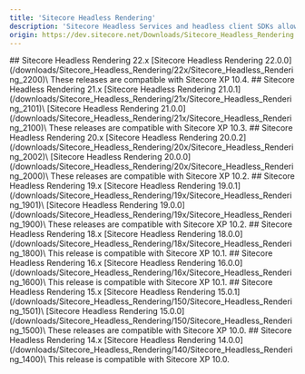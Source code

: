 ```yaml
---
title: 'Sitecore Headless Rendering'
description: 'Sitecore Headless Services and headless client SDKs allow you to develop against the Sitecore Experience Platform in decoupled JavaScript and ASP.NET Core applications. Starting with version 18.0, Sitecore Headless Rendering includes connectivity to Experience Edge, an API-based service from Sitecore that enables globally replicated, scalable access to your Sitecore Experience Platform items, layout, and media. For use of Sitecore JSS with versions of Sitecore prior to 10.1, see Sitecore JavaScript Services downloads.'
origin: https://dev.sitecore.net/Downloads/Sitecore_Headless_Rendering.aspx
---
```


<Card variant='outlineRaised' px={0} mb={8}>
<CardHeader>
## Sitecore Headless Rendering 22.x
</CardHeader>
<CardBody>
[Sitecore Headless Rendering 22.0.0](/downloads/Sitecore_Headless_Rendering/22x/Sitecore_Headless_Rendering_2200)\
These releases are compatible with Sitecore XP 10.4.
</CardBody>          
</Card>

<Card variant='outlineRaised' px={0} mb={8}>
<CardHeader>
## Sitecore Headless Rendering 21.x
</CardHeader>
<CardBody>
[Sitecore Headless Rendering 21.0.1](/downloads/Sitecore_Headless_Rendering/21x/Sitecore_Headless_Rendering_2101)\
[Sitecore Headless Rendering 21.0.0](/downloads/Sitecore_Headless_Rendering/21x/Sitecore_Headless_Rendering_2100)\
These releases are compatible with Sitecore XP 10.3.
</CardBody>          
</Card>

<Card variant='outlineRaised' px={0} mb={8}>
<CardHeader>
## Sitecore Headless Rendering 20.x
</CardHeader>
<CardBody>
[Sitecore Headless Rendering 20.0.2](/downloads/Sitecore_Headless_Rendering/20x/Sitecore_Headless_Rendering_2002)\
[Sitecore Headless Rendering 20.0.0](/downloads/Sitecore_Headless_Rendering/20x/Sitecore_Headless_Rendering_2000)\
These releases are compatible with Sitecore XP 10.2.
</CardBody>          
</Card>

<Card variant='outlineRaised' px={0} mb={8}>
<CardHeader>
## Sitecore Headless Rendering 19.x
</CardHeader>
<CardBody>
[Sitecore Headless Rendering 19.0.1](/downloads/Sitecore_Headless_Rendering/19x/Sitecore_Headless_Rendering_1901)\
[Sitecore Headless Rendering 19.0.0](/downloads/Sitecore_Headless_Rendering/19x/Sitecore_Headless_Rendering_1900)\
These releases are compatible with Sitecore XP 10.2.

</CardBody>          
</Card>
<Card variant='outlineRaised' px={0} mb={8}>
<CardHeader>
## Sitecore Headless Rendering 18.x
</CardHeader>
<CardBody>
[Sitecore Headless Rendering 18.0.0](/downloads/Sitecore_Headless_Rendering/18x/Sitecore_Headless_Rendering_1800)\
This release is compatible with Sitecore XP 10.1.
</CardBody>          
</Card>

<Card variant='outlineRaised' px={0} mb={8}>
<CardHeader>
## Sitecore Headless Rendering 16.x
</CardHeader>
<CardBody>
[Sitecore Headless Rendering 16.0.0](/downloads/Sitecore_Headless_Rendering/16x/Sitecore_Headless_Rendering_1600)\
This release is compatible with Sitecore XP 10.1.
</CardBody>          
</Card>

<Card variant='outlineRaised' px={0} mb={8}>
<CardHeader>
## Sitecore Headless Rendering 15.x
</CardHeader>
<CardBody>
[Sitecore Headless Rendering 15.0.1](/downloads/Sitecore_Headless_Rendering/150/Sitecore_Headless_Rendering_1501)\
[Sitecore Headless Rendering 15.0.0](/downloads/Sitecore_Headless_Rendering/150/Sitecore_Headless_Rendering_1500)\
These releases are compatible with Sitecore XP 10.0.
</CardBody>          
</Card>

<Card variant='outlineRaised' px={0} mb={8}>
<CardHeader>
## Sitecore Headless Rendering 14.x
</CardHeader>
<CardBody>
[Sitecore Headless Rendering 14.0.0](/downloads/Sitecore_Headless_Rendering/140/Sitecore_Headless_Rendering_1400)\
This release is compatible with Sitecore XP 10.0.
</CardBody>          
</Card>
